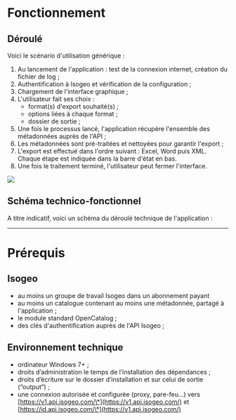 # Fonctionnement

## Déroulé

Voici le scénario d'utilisation générique :

1. Au lancement de l'application : test de la connexion internet, création du fichier de log ;
2. Authentification à Isogeo et vérification de la configuration ;
3. Chargement de l'interface graphique ;
4. L'utilisateur fait ses choix :
   * format\(s\) d'export souhaité\(s\) ;
   * options liées à chaque format ;
   * dossier de sortie ;
5. Une fois le processus lancé, l'application récupère l'ensemble des métadonnées auprès de l'API ;
6. Les métadonnées sont pré-traitées et nettoyées pour garantir l'export ;
7. L'export est effectué dans l'ordre suivant : Excel, Word puis XML. Chaque étape est indiquée dans la barre d'état en bas.
8. Une fois le traitement terminé, l'utilisateur peut fermer l'interface.

[![](https://bytebucket.org/isogeo/isogeo-2-office/raw/94895562fd0c1d9f8d9ef2f543175cf6da7a21ff/img/demo_fr.gif)](https://bytebucket.org/isogeo/isogeo-2-office/raw/94895562fd0c1d9f8d9ef2f543175cf6da7a21ff/img/demo_fr.gif "Voir un GIF de démonstration complète")

## Schéma technico-fonctionnel

A titre indicatif, voici un schéma du déroulé technique de l'application :

---

# Prérequis

## Isogeo

* au moins un groupe de travail Isogeo dans un abonnement payant 
* au moins un catalogue contenant au moins une métadonnée, partagé à l'application ;
* le module standard OpenCatalog ;
* des clés d'authentification auprès de l'API Isogeo ;

## Environnement technique

* ordinateur Windows  7+ ;
* droits d’administration le temps de l’installation des dépendances ;
* droits d’écriture sur le dossier d’installation et sur celui de sortie \(“output”\) ;
* une connexion autorisée et configurée \(proxy, pare-feu...\) vers [https://v1.api.isogeo.com/\*](https://v1.api.isogeo.com/) et [https://id.api.isogeo.com/\*](https://v1.api.isogeo.com/)



